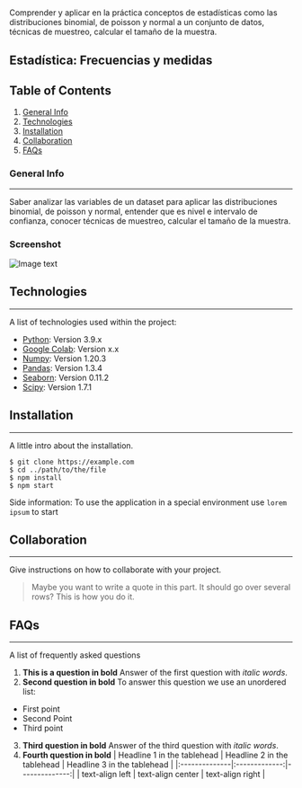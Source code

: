 <h1 align='center'>
 <b> </b>
</h1>
Comprender y aplicar en la práctica conceptos de estadísticas como las distribuciones  binomial, de poisson y normal a un conjunto de datos,  técnicas de muestreo, calcular el tamaño de la muestra.

## **Estadística: Frecuencias y medidas**


## Table of Contents
1. [General Info](#general-info)
2. [Technologies](#technologies)
3. [Installation](#installation)
4. [Collaboration](#collaboration)
5. [FAQs](#faqs)
### General Info
***
Saber analizar las variables de un dataset para aplicar las distribuciones  binomial, de poisson y normal, entender que es nivel e intervalo de confianza, conocer técnicas de muestreo, 
calcular el tamaño de la muestra.
### Screenshot
![Image text](https://www.united-internet.de/fileadmin/user_upload/Brands/Downloads/Logo_IONOS_by.jpg)
## Technologies
***
A list of technologies used within the project:
* [Python](https://example.com): Version 3.9.x
* [Google Colab](https://example.com): Version x.x
* [Numpy](http://www.numpy.org/): Version 1.20.3
* [Pandas](https://pandas.pydata.org/): Version 1.3.4
* [Seaborn](https://seaborn.pydata.org/tutorial.html): Version 0.11.2
* [Scipy](https://docs.scipy.org/doc/scipy/): Version 1.7.1

## Installation
***
A little intro about the installation. 
```
$ git clone https://example.com
$ cd ../path/to/the/file
$ npm install
$ npm start
```
Side information: To use the application in a special environment use ```lorem ipsum``` to start
## Collaboration
***
Give instructions on how to collaborate with your project.
> Maybe you want to write a quote in this part. 
> It should go over several rows?
> This is how you do it.
## FAQs
***
A list of frequently asked questions
1. **This is a question in bold**
Answer of the first question with _italic words_. 
2. __Second question in bold__ 
To answer this question we use an unordered list:
* First point
* Second Point
* Third point
3. **Third question in bold**
Answer of the third question with *italic words*.
4. **Fourth question in bold**
| Headline 1 in the tablehead | Headline 2 in the tablehead | Headline 3 in the tablehead |
|:--------------|:-------------:|--------------:|
| text-align left | text-align center | text-align right |